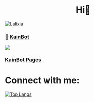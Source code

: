 <h1 align="center">Hi👋</h1>
<p align="left"> <img src="https://komarev.com/ghpvc/?username=LaIixia&label=Profile%20views&color=0e75b6&style=flat" alt="LaIixia" /> </p>

### 🔭 [KainBot](https://kain-bot.f5.si/add.html)
![](https://cdn.discordapp.com/avatars/1017774466262122496/95c9046795fb9f4ea30078ea69c68e52.png)
### [KainBot Pages](https://kain-bot.f5.si)

# Connect with me:
<!--[Anurag's GitHub stats](https://github-readme-stats.vercel.app/api?username=Nanogy98&show_icons=true&theme=merko)--> 
[![Top Langs](https://github-readme-stats.vercel.app/api/top-langs/?username=LaIixia&layout=compact)](https://github.com/anuraghazra/github-readme-stats)
<!-- https://rahuldkjain.github.io/gh-profile-readme-generator/ -->
